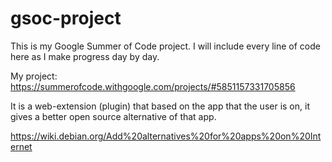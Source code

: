# gsoc-project
This is my Google Summer of Code project.
I will include every line of code here as I make progress day by day.

My project: https://summerofcode.withgoogle.com/projects/#5851157331705856

It is a web-extension (plugin) that based on the app that the user is on,
it gives a better open source alternative of that app.

https://wiki.debian.org/Add%20alternatives%20for%20apps%20on%20Internet